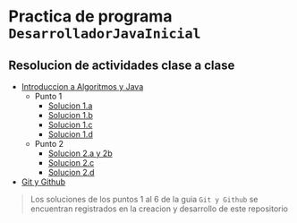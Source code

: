 # Practica de programa `DesarrolladorJavaInicial`

## Resolucion de actividades clase a clase
- [Introduccion a Algoritmos y Java](./src/solutions/Introduction.java)
  - Punto 1
    - [Solucion 1.a](https://github.com/ERSilvaPorras/practica-desarrolladorJavaInicial-AP4.0/blob/384c383c56e0b3ac39e854d0c52d6d944ea8b46c/src/solutions/Introduction.java#L8-L22)
    - [Solucion 1.b](https://github.com/ERSilvaPorras/practica-desarrolladorJavaInicial-AP4.0/blob/384c383c56e0b3ac39e854d0c52d6d944ea8b46c/src/solutions/Introduction.java#L24-L41)
    - [Solucion 1.c](https://github.com/ERSilvaPorras/practica-desarrolladorJavaInicial-AP4.0/blob/384c383c56e0b3ac39e854d0c52d6d944ea8b46c/src/solutions/Introduction.java#L43-L71)
    - [Solucion 1.d](https://github.com/ERSilvaPorras/practica-desarrolladorJavaInicial-AP4.0/blob/384c383c56e0b3ac39e854d0c52d6d944ea8b46c/src/solutions/Introduction.java#L73-L86)
  - Punto 2
    - [Solucion 2.a y 2b](./resources/img/condiciones-accciones.png)
    - [Solucion 2.c](./resources/img/arbol-de-decision.png)
    - [Solucion 2.d](https://github.com/ERSilvaPorras/practica-desarrolladorJavaInicial-AP4.0/blob/384c383c56e0b3ac39e854d0c52d6d944ea8b46c/src/solutions/Introduction.java#L88-L117)
- [Git y Github]()
> Los soluciones de los puntos 1 al 6 de la guia `Git y Github` se encuentran registrados en la creacion y desarrollo de este repositorio

